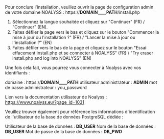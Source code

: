 Pour conclure l'installation, veuillez ouvrir la page de configuration admin de votre domaine NOALYSS : https://__DOMAIN____PATH__/install.php

1. Sélectionnez la langue souhaitée et cliquez sur "Continuer" (FR) / "Continuer" (EN).
2. Faites défiler la page vers le bas et cliquez sur le bouton "Commencer la mise à jour ou l'installation ?" (FR) / "Lancer la mise à jour ou l'installation ?\" (EN)
3. Faites défiler vers le bas de la page et cliquez sur le bouton "Essai effacement install.php et se connecter à NOALYSS" (FR) / "Try eraser install.php and log into NOALYSS" (EN)

Une fois cela fait, vous pourrez vous connecter à Noalyss avec vos identifiants :

domaine : https://__DOMAIN____PATH__
utilisateur administrateur : __ADMIN__
mot de passe administrateur : you_password

Lien vers la documentation utilisateur de Noalyss : https://www.noalyss.eu/?page_id=1031


Veuillez trouver également pour référence les informations d'identification de l'utilisateur de la base de données PostgreSQL dédiée :

Utilisateur de la base de données : __DB_USER__
Nom de la base de données : __DB_USER__
Mot de passe de la base de données : __DB_PWD__